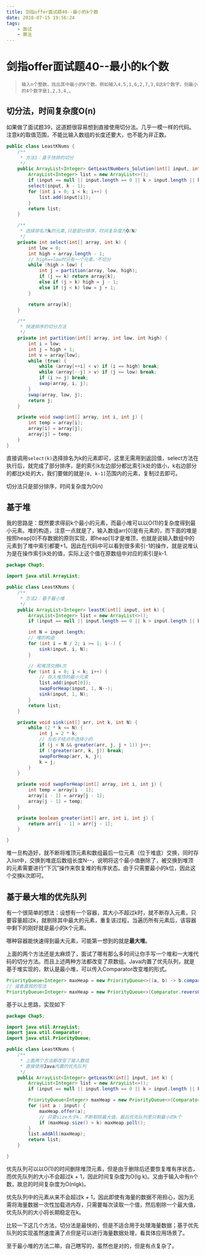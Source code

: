 ```yaml
---
title: 剑指offer面试题40--最小的k个数
date: 2018-07-15 19:56:24
tags: 
    - 面试
    - 算法
---
```

# 剑指offer面试题40--最小的k个数

>   ```
>   输入n个整数，找出其中最小的K个数。例如输入4,5,1,6,2,7,3,8这8个数字，则最小的4个数字是1,2,3,4,。
>   ```

## 切分法，时间复杂度O(n)

如果做了面试题39，这道题很容易想到直接使用切分法。几乎一模一样的代码。注意k的取值范围，不能比输入数组的长度还要大，也不能为非正数。

```java
public class LeastKNums {
    /**
     * 方法1：基于快排的切分
     */
    public ArrayList<Integer> GetLeastNumbers_Solution(int[] input, int k) {
        ArrayList<Integer> list = new ArrayList<>();
        if (input == null || input.length == 0 || k > input.length || k <= 0) return list;
        select(input, k - 1);
        for (int i = 0; i < k; i++) {
            list.add(input[i]);
        }
        return list;
    }

    /**
     * 选择排名为k的元素,只是部分排序，时间复杂度为O(N)
     */
    private int select(int[] array, int k) {
        int low = 0;
        int high = array.length - 1;
        // high==low时只有一个元素，不切分
        while (high > low) {
            int j = partition(array, low, high);
            if (j == k) return array[k];
            else if (j > k) high = j - 1;
            else if (j < k) low = j + 1;
        }

        return array[k];
    }

    /**
     * 快速排序的切分方法
     */
    private int partition(int[] array, int low, int high) {
        int i = low;
        int j = high + 1;
        int v = array[low];
        while (true) {
            while (array[++i] < v) if (i == high) break;
            while (array[--j] > v) if (j == low) break;
            if (i >= j) break;
            swap(array, i, j);
        }
        swap(array, low, j);
        return j;
    }

    private void swap(int[] array, int i, int j) {
        int temp = array[i];
        array[i] = array[j];
        array[j] = temp;
    }
}
```

直接调用`select(k)`选择排名为k的元素即可，这里无需用到返回值，select方法在执行后，就完成了部分排序，是的索引k左边部分都比索引k处的值小，k右边部分的都比k处的大，我们要做的就是`[0, k-1]`范围内的元素，复制过去即可。

切分法只是部分排序，时间复杂度为O(n)

## 基于堆

我的思路是：既然要求得前k个最小的元素，而最小堆可以以O(1)的复杂度得到最小元素。堆的构造，注意一点就是了，输入数组arr[0]是有元素的，而下面的堆是按照heap[0]不存数据的原则实现，即heap[1]才是堆顶，也就是说输入数组中的元素到了堆中索引都要+1。因此在代码中可以看到很多索引-1的操作，就是说堆认为是在操作索引k处的值，实际上这个值在原数组中对应的索引是k-1.

```java
package Chap5;

import java.util.ArrayList;

public class LeastKNums {
    /**
     * 方法2：基于最小堆
     */
    public ArrayList<Integer> leastK(int[] input, int k) {
        ArrayList<Integer> list = new ArrayList<>();
        if (input == null || input.length == 0 || k > input.length || k == 0) return list;

        int N = input.length;
        // 堆的构造
        for (int i = N / 2; i >= 1; i--) {
            sink(input, i, N);
        }

        // 和堆顶交换k次
        for (int i = 0; i < k; i++) {
            // 存入堆顶的最小元素
            list.add(input[0]);
            swapForHeap(input, 1, N--);
            sink(input, 1, N);
        }
        return list;
    }

    private void sink(int[] arr, int k, int N) {
        while (2 * k <= N) {
            int j = 2 * k;
            // 左右子结点中选择小的
            if (j < N && greater(arr, j, j + 1)) j++;
            if (!greater(arr, k, j)) break;
            swapForHeap(arr, k, j);
            k = j;
        }
    }

    private void swapForHeap(int[] array, int i, int j) {
        int temp = array[i - 1];
        array[i - 1] = array[j - 1];
        array[j - 1] = temp;
    }

    private boolean greater(int[] arr, int i, int j) {
        return arr[i - 1] > arr[j - 1];
    }

}

```

堆一旦构造好，就不断将堆顶元素和数组最后一位元素（位于堆底）交换，同时存入list中，交换到堆底后数组长度N--，说明将这个最小值删除了，被交换到堆顶的元素需要进行“下沉”操作来恢复堆的有序状态。由于只需要最小的k位，因此这个交换k次即可。

## 基于最大堆的优先队列

有一个很简单的想法：设想有一个容器，其大小不超过k时，就不断存入元素，只要容量超过k，就剔除其中最大的元素，重复该过程，当遍历所有元素后，该容器中剩下的刚好就是最小的k个元素。

哪种容器能快速得到最大元素，可能第一想到的就是**最大堆**。

上面的两个方法还是太麻烦了，面试了哪有那么多时间让你手写一个堆和一大堆代码的切分方法。而且上述两种方法都改变了原数组。Java内置了优先队列，就是基于堆实现的，默认是最小堆，可以传入Comparator改变堆的形式。

```java
PriorityQueue<Integer> maxHeap = new PriorityQueue<>((a, b) -> b.compareTo(a)); // 注意参数a、b的顺序和compareTo方法中a、b的位置
// 或者直观的写法
PriorityQueue<Integer> maxHeap = new PriorityQueue<>(Comparator.reversOrder());
```

基于以上思路，实现如下

```java
package Chap5;

import java.util.ArrayList;
import java.util.Comparator;
import java.util.PriorityQueue;

public class LeastKNums {
    /**
     * 上面两个方法都改变了输入数组
     * 直接使用Java内置的优先队列
     */
    public ArrayList<Integer> getLeastK(int[] input, int k) {
        ArrayList<Integer> list = new ArrayList<>();
        if (input == null || input.length == 0 || k > input.length || k == 0) return list;

        PriorityQueue<Integer> maxHeap = new PriorityQueue<>(Comparator.reverseOrder());
        for (int a : input) {
            maxHeap.offer(a);
            // 只要size大于k，不断剔除最大值，最后优先队列里只剩最小的k个
            if (maxHeap.size() > k) maxHeap.poll();
        }
        list.addAll(maxHeap);
        return list;
    }

}

```

优先队列可以以O(1)的时间删除堆顶元素，但是由于删除后还要恢复堆有序状态，而优先队列的大小不会超过k + 1，因此时间复杂度为O(lg k)。又由于输入中有n个数，故总的时间复杂度为O(nlgk)。

优先队列中的元素从来不会超过k + 1，因此即使有海量的数据不用担心，因为无需将海量数据一次性加载进内存，只需要每次读取一个值，然后剔除一个最大值，优先队列的大小将长期稳定在k。

比较一下这几个方法，切分法是最快的，但是不适合用于处理海量数据；基于优先队列的实现虽然速度满了点但是可以进行海量数据处理，看具体应用场景了。

至于最小堆的方法二嘛，自己瞎写的，虽然也是对的，但是有点复杂了。

